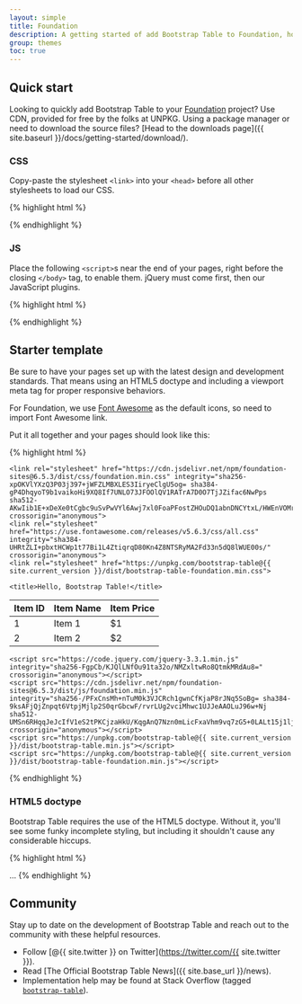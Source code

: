 ```yaml
---
layout: simple
title: Foundation
description: A getting started of add Bootstrap Table to Foundation, how to download and use, basic templates, and more.
group: themes
toc: true
---
```


## Quick start

Looking to quickly add Bootstrap Table to your <a href="https://foundation.zurb.com/" target="_blank">Foundation</a> project? Use CDN, provided for free by the folks at UNPKG. Using a package manager or need to download the source files? [Head to the downloads page]({{ site.baseurl }}/docs/getting-started/download/).

### CSS

Copy-paste the stylesheet `<link>` into your `<head>` before all other stylesheets to load our CSS.

{% highlight html %}
<link rel="stylesheet" href="https://unpkg.com/bootstrap-table@{{ site.current_version }}/dist/bootstrap-table-foundation.min.css">
{% endhighlight %}

### JS

Place the following `<script>`s near the end of your pages, right before the closing `</body>` tag, to enable them. jQuery must come first, then our JavaScript plugins.

{% highlight html %}
<script src="https://unpkg.com/bootstrap-table@{{ site.current_version }}/dist/bootstrap-table.min.js"></script>
<script src="https://unpkg.com/bootstrap-table@{{ site.current_version }}/dist/bootstrap-table-foundation.min.js"></script>
{% endhighlight %}

## Starter template

Be sure to have your pages set up with the latest design and development standards. That means using an HTML5 doctype and including a viewport meta tag for proper responsive behaviors.

For Foundation, we use [Font Awesome](https://fontawesome.com/icons) as the default icons, so need to import Font Awesome link.

Put it all together and your pages should look like this:

{% highlight html %}
<!doctype html>
<html lang="en">
  <head>
    <!-- Required meta tags -->
    <meta charset="utf-8">
    <meta name="viewport" content="width=device-width, initial-scale=1, shrink-to-fit=no">

    <link rel="stylesheet" href="https://cdn.jsdelivr.net/npm/foundation-sites@6.5.3/dist/css/foundation.min.css" integrity="sha256-xpOKVlYXzQ3P03j397+jWFZLMBXLES3IiryeClgU5og= sha384-gP4DhqyoT9b1vaikoHi9XQ8If7UNLO73JFOOlQV1RATrA7D0O7TjJZifac6NwPps sha512-AKwIib1E+xDeXe0tCgbc9uSvPwVYl6Awj7xl0FoaPFostZHOuDQ1abnDNCYtxL/HWEnVOMrFyf91TDgLPi9pNg==" crossorigin="anonymous">
    <link rel="stylesheet" href="https://use.fontawesome.com/releases/v5.6.3/css/all.css" integrity="sha384-UHRtZLI+pbxtHCWp1t77Bi1L4ZtiqrqD80Kn4Z8NTSRyMA2Fd33n5dQ8lWUE00s/" crossorigin="anonymous">
    <link rel="stylesheet" href="https://unpkg.com/bootstrap-table@{{ site.current_version }}/dist/bootstrap-table-foundation.min.css">

    <title>Hello, Bootstrap Table!</title>
  </head>
  <body>
    <table data-toggle="table">
      <thead>
        <tr>
          <th>Item ID</th>
          <th>Item Name</th>
          <th>Item Price</th>
        </tr>
      </thead>
      <tbody>
        <tr>
          <td>1</td>
          <td>Item 1</td>
          <td>$1</td>
        </tr>
        <tr>
          <td>2</td>
          <td>Item 2</td>
          <td>$2</td>
        </tr>
      </tbody>
    </table>

    <script src="https://code.jquery.com/jquery-3.3.1.min.js" integrity="sha256-FgpCb/KJQlLNfOu91ta32o/NMZxltwRo8QtmkMRdAu8=" crossorigin="anonymous"></script>
    <script src="https://cdn.jsdelivr.net/npm/foundation-sites@6.5.3/dist/js/foundation.min.js" integrity="sha256-/PFxCnsMh+nTuM0k3VJCRch1gwnCfKjaP8rJNq5SoBg= sha384-9ksAFjQjZnpqt6VtpjMjlp2S0qrGbcwF/rvrLUg2vciMhwc1UJJeAAOLuJ96w+Nj sha512-UMSn6RHqqJeJcIfV1eS2tPKCjzaHkU/KqgAnQ7Nzn0mLicFxaVhm9vq7zG5+0LALt15j1ljlg8Fp9PT1VGNmDw==" crossorigin="anonymous"></script>
    <script src="https://unpkg.com/bootstrap-table@{{ site.current_version }}/dist/bootstrap-table.min.js"></script>
    <script src="https://unpkg.com/bootstrap-table@{{ site.current_version }}/dist/bootstrap-table-foundation.min.js"></script>
  </body>
</html>
{% endhighlight %}

### HTML5 doctype

Bootstrap Table requires the use of the HTML5 doctype. Without it, you'll see some funky incomplete styling, but including it shouldn't cause any considerable hiccups.

{% highlight html %}
<!doctype html>
<html lang="en">
  ...
</html>
{% endhighlight %}

## Community

Stay up to date on the development of Bootstrap Table and reach out to the community with these helpful resources.

- Follow [@{{ site.twitter }} on Twitter](https://twitter.com/{{ site.twitter }}).
- Read [The Official Bootstrap Table News]({{ site.base_url }}/news).
- Implementation help may be found at Stack Overflow (tagged [`bootstrap-table`](https://stackoverflow.com/questions/tagged/bootstrap-table)).
